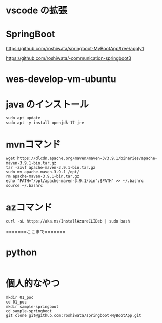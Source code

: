# vscode の拡張


# SpringBoot

https://github.com/roshiwata/springboot-MyBootApp/tree/apply1

https://github.com/roshiwata/-communication-springboot3


# wes-develop-vm-ubuntu


# java のインストール

```
sudo apt update
sudo apt -y install openjdk-17-jre
```



# mvnコマンド
```
wget https://dlcdn.apache.org/maven/maven-3/3.9.1/binaries/apache-maven-3.9.1-bin.tar.gz
tar -zxvf apache-maven-3.9.1-bin.tar.gz
sudo mv apache-maven-3.9.1 /opt/
rm apache-maven-3.9.1-bin.tar.gz
echo "PATH="/opt/apache-maven-3.9.1/bin":$PATH" >> ~/.bashrc
source ~/.bashrc
```

# azコマンド
```
curl -sL https://aka.ms/InstallAzureCLIDeb | sudo bash
```




=======ここまで=======

# python

```

```


# 個人的なやつ
```
mkdir 01_poc
cd 01_poc
mkdir sample-springboot
cd sample-springboot
git clone git@github.com:roshiwata/springboot-MyBootApp.git

```

